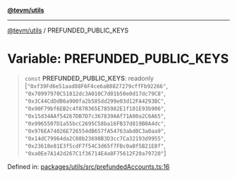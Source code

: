 [**@tevm/utils**](../README.md)

***

[@tevm/utils](../globals.md) / PREFUNDED\_PUBLIC\_KEYS

# Variable: PREFUNDED\_PUBLIC\_KEYS

> `const` **PREFUNDED\_PUBLIC\_KEYS**: readonly \[`"0xf39Fd6e51aad88F6F4ce6aB8827279cffFb92266"`, `"0x70997970C51812dc3A010C7d01b50e0d17dc79C8"`, `"0x3C44CdDdB6a900fa2b585dd299e03d12FA4293BC"`, `"0x90F79bf6EB2c4f870365E785982E1f101E93b906"`, `"0x15d34AAf54267DB7D7c367839AAf71A00a2C6A65"`, `"0x9965507D1a55bcC2695C58ba16FB37d819B0A4dc"`, `"0x976EA74026E726554dB657fA54763abd0C3a0aa9"`, `"0x14dC79964da2C08b23698B3D3cc7Ca32193d9955"`, `"0x23618e81E3f5cdF7f54C3d65f7FBc0aBf5B21E8f"`, `"0xa0Ee7A142d267C1f36714E4a8F75612F20a79720"`\]

Defined in: [packages/utils/src/prefundedAccounts.ts:16](https://github.com/evmts/compiler/blob/main/packages/utils/src/prefundedAccounts.ts#L16)
